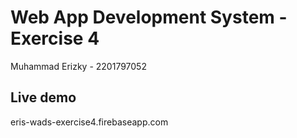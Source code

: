 # Web App Development System - Exercise 4

Muhammad Erizky - 2201797052

## Live demo

eris-wads-exercise4.firebaseapp.com
